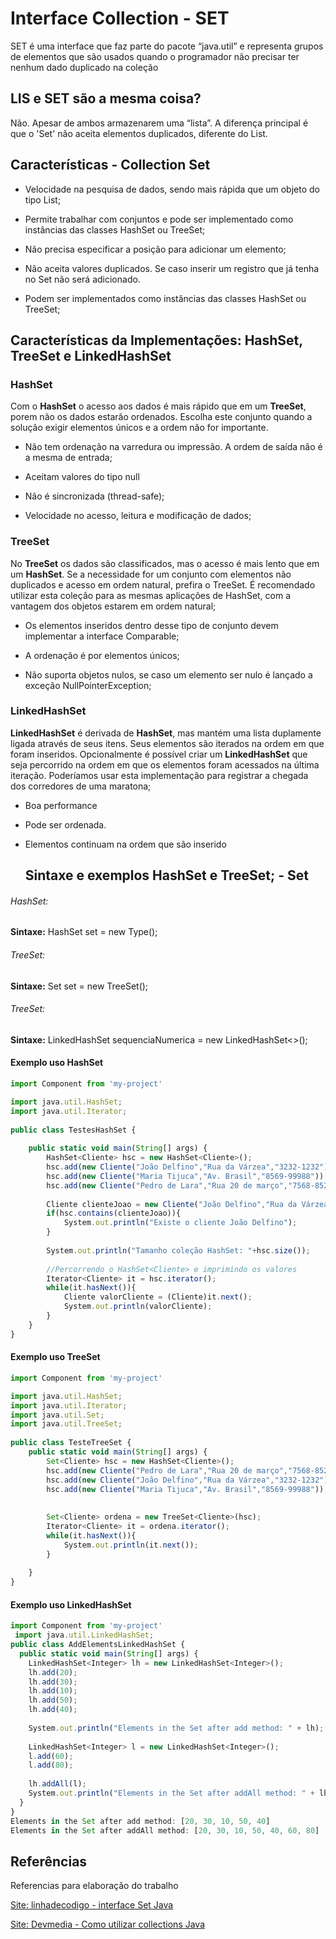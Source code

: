 
# Interface Collection - SET

SET é uma interface que faz parte do pacote “java.util” e representa grupos de elementos que   são usados quando o programador não precisar ter nenhum dado duplicado na coleção
## LIS e SET são a mesma coisa?
Não. Apesar de ambos armazenarem uma “lista”. A diferença principal é que o 'Set' não aceita elementos duplicados, diferente do List.

## Características - Collection Set

- Velocidade na pesquisa de dados, sendo mais rápida que um objeto do tipo List;

- Permite trabalhar com conjuntos e pode ser implementado como instâncias das classes HashSet ou TreeSet;

- Não precisa especificar a posição para adicionar um elemento;

- Não aceita valores duplicados. Se caso inserir um registro que já tenha no Set não será adicionado.

- Podem ser implementados como instâncias das classes HashSet ou TreeSet;



  
## Características da Implementações: HashSet, TreeSet e LinkedHashSet
### HashSet
Com o **HashSet** o acesso aos dados é mais rápido que em um **TreeSet**, porem não os dados estarão ordenados. Escolha este conjunto quando a solução exigir elementos únicos e a ordem não for importante. 
- Não tem ordenação na varredura ou impressão. A ordem de saída não é a mesma de entrada;

- Aceitam valores do tipo null

- Não é sincronizada (thread-safe);

- Velocidade no acesso, leitura e modificação de dados;

### TreeSet
No **TreeSet** os dados são classificados, mas o acesso é mais lento que em um **HashSet**. Se a necessidade for um conjunto com elementos não duplicados e acesso em ordem natural, prefira o TreeSet. É recomendado utilizar esta coleção para as mesmas aplicações de HashSet, com a vantagem dos objetos estarem em ordem natural;
- Os elementos inseridos dentro desse tipo de conjunto devem implementar a interface Comparable;

- A ordenação é por elementos únicos;

- Não suporta objetos nulos, se caso um elemento ser nulo é lançado a exceção NullPointerException;

### LinkedHashSet
**LinkedHashSet** é derivada de **HashSet**, mas mantém uma lista duplamente ligada através de seus itens. Seus elementos são iterados na ordem em que foram inseridos. Opcionalmente é possível criar um **LinkedHashSet** que seja percorrido na ordem em que os elementos foram acessados na última iteração. Poderíamos usar esta implementação para registrar a chegada dos corredores de uma maratona;
- Boa performance 
- Pode ser ordenada.
- Elementos continuam na ordem que são inserido

  ## Sintaxe e exemplos HashSet e TreeSet; - Set

###### HashSet:

**Sintaxe:** HashSet<E> set = new Type<E>();
###### TreeSet:
**Sintaxe:** Set<E> set = new TreeSet<E>();
###### TreeSet:
**Sintaxe:** LinkedHashSet<Integer> sequenciaNumerica = new LinkedHashSet<>();
#### **Exemplo uso HashSet**

```javascript
import Component from 'my-project'

import java.util.HashSet;
import java.util.Iterator;
 
public class TestesHashSet {
 
    public static void main(String[] args) {
        HashSet<Cliente> hsc = new HashSet<Cliente>();
        hsc.add(new Cliente("João Delfino","Rua da Várzea","3232-1232"));
        hsc.add(new Cliente("Maria Tijuca","Av. Brasil","8569-99988"));
        hsc.add(new Cliente("Pedro de Lara","Rua 20 de março","7568-8524"));
         
        Cliente clienteJoao = new Cliente("João Delfino","Rua da Várzea","3232-1232");
        if(hsc.contains(clienteJoao)){
            System.out.println("Existe o cliente João Delfino");
        }
         
        System.out.println("Tamanho coleção HashSet: "+hsc.size());
         
        //Percorrendo o HashSet<Cliente> e imprimindo os valores
        Iterator<Cliente> it = hsc.iterator();
        while(it.hasNext()){
            Cliente valorCliente = (Cliente)it.next();
            System.out.println(valorCliente);
        }
    }
}
```

#### **Exemplo uso TreeSet**

```javascript
import Component from 'my-project'

import java.util.HashSet;
import java.util.Iterator;
import java.util.Set;
import java.util.TreeSet;
 
public class TesteTreeSet {
    public static void main(String[] args) {
        Set<Cliente> hsc = new HashSet<Cliente>();
        hsc.add(new Cliente("Pedro de Lara","Rua 20 de março","7568-8524"));
        hsc.add(new Cliente("João Delfino","Rua da Várzea","3232-1232"));
        hsc.add(new Cliente("Maria Tijuca","Av. Brasil","8569-99988"));
 
         
        Set<Cliente> ordena = new TreeSet<Cliente>(hsc);
        Iterator<Cliente> it = ordena.iterator();
        while(it.hasNext()){
            System.out.println(it.next());
        }
         
    }
}

```

#### **Exemplo uso LinkedHashSet**

```javascript
import Component from 'my-project'
 import java.util.LinkedHashSet;
public class AddElementsLinkedHashSet {
  public static void main(String[] args) {
    LinkedHashSet<Integer> lh = new LinkedHashSet<Integer>();
    lh.add(20);
    lh.add(30);
    lh.add(10);
    lh.add(50);
    lh.add(40);
    
    System.out.println("Elements in the Set after add method: " + lh);
    
    LinkedHashSet<Integer> l = new LinkedHashSet<Integer>();
    l.add(60);
    l.add(80);
    
    lh.addAll(l);
    System.out.println("Elements in the Set after addAll method: " + lh);
  }
}
Elements in the Set after add method: [20, 30, 10, 50, 40]
Elements in the Set after addAll method: [20, 30, 10, 50, 40, 60, 80]

```


 
## Referências

Referencias para elaboração do trabalho

[Site: linhadecodigo - interface Set Java](http://www.linhadecodigo.com.br/artigo/3669/trabalhando-com-a-interface-set-no-java.aspx)

[Site: Devmedia - Como utilizar collections Java](https://www.devmedia.com.br/java-collections-como-utilizar-collections/18450)

   
